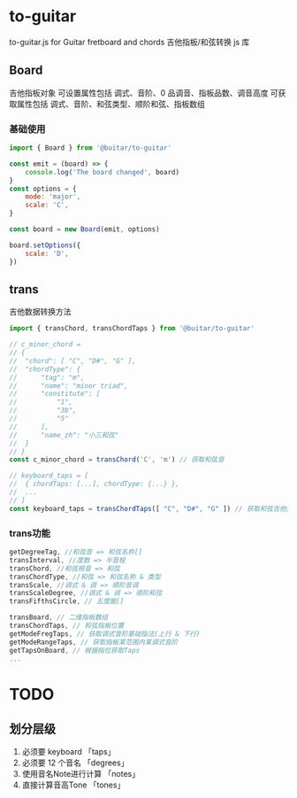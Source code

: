 # to-guitar

to-guitar.js for Guitar fretboard and chords
吉他指板/和弦转换 js 库

## Board

吉他指板对象
可设置属性包括 调式、音阶、0 品调音、指板品数、调音高度
可获取属性包括 调式、音阶、和弦类型、顺阶和弦、指板数组

### 基础使用

```js
import { Board } from '@buitar/to-guitar'

const emit = (board) => {
	console.log('The board changed', board)
}
const options = {
	mode: 'major',
	scale: 'C',
}

const board = new Board(emit, options)

board.setOptions({
	scale: 'D',
})
```

## trans

吉他数据转换方法

```js
import { transChord, transChordTaps } from '@buitar/to-guitar'

// c_minor_chord = 
// {
// 	"chord": [ "C", "D#", "G" ],
// 	"chordType": {
// 		"tag": "m",
// 		"name": "minor triad",
// 		"constitute": [
// 			"1",
// 			"3b",
// 			"5"
// 		],
// 		"name_zh": "小三和弦"
// 	}
// }
const c_minor_chord = transChord('C', 'm') // 获取和弦音

// keyboard_taps = [
// 	{ chordTaps: [...], chordType: {...} },
// 	...
// ]
const keyboard_taps = transChordTaps([ "C", "D#", "G" ]) // 获取和弦吉他指法
```

### trans功能

```js
getDegreeTag, //和弦音 => 和弦名称[]
transInterval, //度数 => 半音程
transChord, //和弦根音 => 和弦
transChordType, //和弦 => 和弦名称 & 类型
transScale, //调式 & 调 => 顺阶音调
transScaleDegree, //调式 & 调 => 顺阶和弦
transFifthsCircle, // 五度圈[]

transBoard, // 二维指板数组
transChordTaps, // 和弦指板位置
getModeFregTaps, // 获取调式音阶基础指法(上行 & 下行)
getModeRangeTaps, // 获取指板某范围内某调式音阶
getTapsOnBoard, // 根据指位获取Taps
...
```

# TODO
## 划分层级
1. 必须要 keyboard		「taps」
2. 必须要 12 个音名		 「degrees」
3. 使用音名Note进行计算   「notes」
4. 直接计算音高Tone		 「tones」